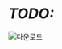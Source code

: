 # _**TODO:**_
![다운로드](https://user-images.githubusercontent.com/45455262/116016938-23fd7980-a679-11eb-8c04-2b21663d1fe5.jpg)


<!---
- [ ] Python
- [ ] Swift
- [ ] C#


Oh-JongJin/Oh-JongJin is a ✨ special ✨ repository because its `README.md` (this file) appears on your GitHub profile.
You can click the Preview link to take a look at your changes.
--->
